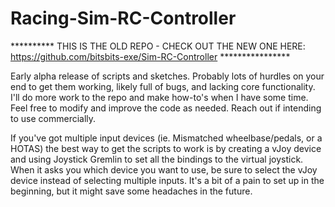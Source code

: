 # Racing-Sim-RC-Controller

********** THIS IS THE OLD REPO - CHECK OUT THE NEW ONE HERE: https://github.com/bitsbits-exe/Sim-RC-Controller ****************

Early alpha release of scripts and sketches.  Probably lots of hurdles on your end to get them working, likely full of bugs, and lacking core functionality.  I'll do more work to the repo and make how-to's when I have some time.  Feel free to modify and improve the code as needed.  Reach out if intending to use commercially.

If you've got multiple input devices (ie. Mismatched wheelbase/pedals, or a HOTAS) the best way to get the scripts to work is by creating a vJoy device and using Joystick Gremlin to set all the bindings to the virtual joystick. When it asks you which device you want to use, be sure to select the vJoy device instead of selecting multiple inputs. It's a bit of a pain to set up in the beginning, but it might save some headaches in the future. 
